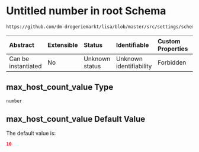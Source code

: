 # Untitled number in root Schema

```txt
https://github.com/dm-drogeriemarkt/lisa/blob/master/src/settings/schema.json#/properties/form_settings/properties/max_host_count_value
```



| Abstract            | Extensible | Status         | Identifiable            | Custom Properties | Additional Properties | Access Restrictions | Defined In                                                                              |
| :------------------ | :--------- | :------------- | :---------------------- | :---------------- | :-------------------- | :------------------ | :-------------------------------------------------------------------------------------- |
| Can be instantiated | No         | Unknown status | Unknown identifiability | Forbidden         | Allowed               | none                | [settings.schema.json*](../../src/settings/settings.schema.json "open original schema") |

## max_host_count_value Type

`number`

## max_host_count_value Default Value

The default value is:

```json
10
```
